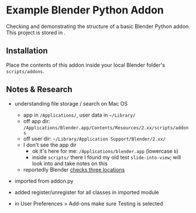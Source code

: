 # Example Blender Python Addon

Checking and demonstrating the structure of a basic Blender Python addon. This project is stored in .

## Installation

Place the contents of this addon inside your local Blender folder's `scripts/addons`.

## Notes & Research

- understanding file storage / search on Mac OS
  - app in `/Applications/`, user data in `~/Library/`
  - off app dir: `/Applications/Blender.app/Contents/Resources/2.xx/scripts/addons`
  - off user dir: `~/Library/Application Support/Blender/2.xx/`
  - I don't see the app dir
    - ok it's here for me: `/Applications/blender.app` (lowercase `b`)
    - inside `scripts/` there I found my old test `slide-into-view`; will look into and take notes on this
  - reportedly Blender [checks three locations](https://blender.stackexchange.com/questions/23517/need-help-installing-addon-on-mac)

- imported from addon.py
- added register/unregister for all classes in imported module
- in User Preferences > Add-ons make sure Testing is selected
